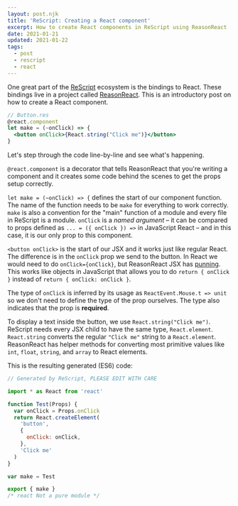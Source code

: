 ```yaml
---
layout: post.njk
title: 'ReScript: Creating a React component'
excerpt: How to create React components in ReScript using ReasonReact
date: 2021-01-21
updated: 2021-01-22
tags:
  - post
  - rescript
  - react
---
```


One great part of the [ReScript](https://rescript-lang.org/) ecosystem is the bindings to React. These bindings live
in a project called [ReasonReact](https://reasonml.github.io/reason-react/).
This is an introductory post on how to create a React component.

```jsx
// Button.res
@react.component
let make = (~onClick) => {
  <button onClick>{React.string("Click me")}</button>
}
```

Let's step through the code line-by-line and see what's happening.

`@react.component` is a decorator that tells ReasonReact that you're writing a
component and it creates some code behind the scenes to get the props setup
correctly.

`let make = (~onClick) => {` defines the start of our component function. The
name of the function needs to be `make` for everything to work
correctly. `make` is also a convention for the "main" function of a module and every
file in ReScript is a module. `onClick` is a _named argument_ – it can be compared to props defined as `... = ({ onClick }) =>` in JavaScript React – and in this case, it is our only prop to this component.

`<button onClick>` is the start of our JSX and it works just like regular React.
The difference is in the `onClick` prop we send to the button. In React we would need to
do `onClick={onClick}`, but ReasonReact JSX has [punning](https://rescript-lang.org/docs/manual/latest/jsx#punning). This works like objects in JavaScript that allows you to do `return { onClick }` instead of `return { onClick: onClick }`.

The type of `onClick` is inferred by its usage as `ReactEvent.Mouse.t => unit`
so we don't need to define the type of the prop ourselves. The type also
indicates that the prop is **required**.

To display a text inside the button, we use `React.string("Click me")`. ReScript needs every JSX child to have the same type, `React.element`. `React.string` converts the regular `"Click me"` string to a `React.element`. ReasonReact has helper methods for converting most primitive values like `int`, `float`, `string`, and `array` to React elements.

This is the resulting generated (ES6) code:

```js
// Generated by ReScript, PLEASE EDIT WITH CARE

import * as React from 'react'

function Test(Props) {
  var onClick = Props.onClick
  return React.createElement(
    'button',
    {
      onClick: onClick,
    },
    'Click me'
  )
}

var make = Test

export { make }
/* react Not a pure module */
```
